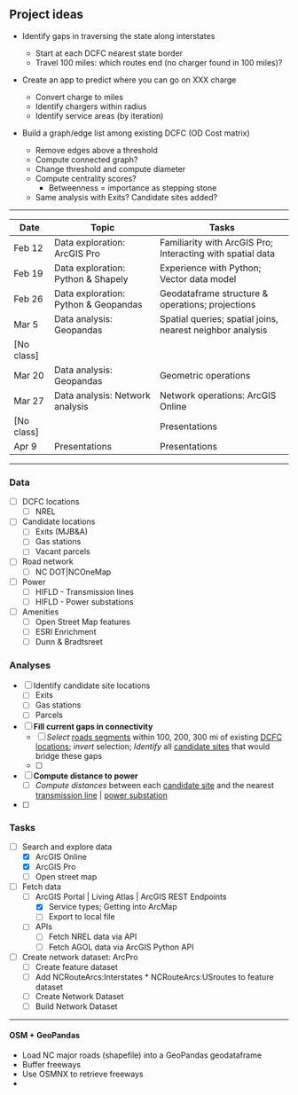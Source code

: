 

## Project ideas

* Identify gaps in traversing the state along interstates

  * Start at each DCFC nearest state border
  * Travel 100 miles: which routes end (no charger found in 100 miles)?

* Create an app to predict where you can go on XXX charge

  * Convert charge to miles
  * Identify chargers within radius
  * Identify service areas (by iteration)

* Build a graph/edge list among existing DCFC (OD Cost matrix)

  * Remove edges above a threshold 
  * Compute connected graph? 
  * Change threshold and compute diameter
  * Compute centrality scores? 
    * Betweenness = importance as stepping stone
  * Same analysis with Exits? Candidate sites added?

---

| Date       | Topic                                | Tasks                                                      |
| ---------- | ------------------------------------ | ---------------------------------------------------------- |
| Feb 12     | Data exploration: ArcGIS Pro         | Familiarity with ArcGIS Pro; Interacting with spatial data |
| Feb 19     | Data exploration: Python & Shapely   | Experience with Python; Vector data model                  |
| Feb 26     | Data exploration: Python & Geopandas | Geodataframe structure & operations; projections           |
| Mar 5      | Data analysis: Geopandas             | Spatial queries; spatial joins, nearest neighbor analysis  |
| [No class] |                                      |                                                            |
| Mar 20     | Data analysis: Geopandas             | Geometric operations                                       |
| Mar 27     | Data analysis: Network analysis      | Network operations: ArcGIS Online                          |
| [No class] |                                      | Presentations                                              |
| Apr 9      | Presentations                        | Presentations                                              |

---

### Data

- [ ] DCFC locations
  - [ ] NREL
- [ ] Candidate locations
  - [ ] Exits (MJB&A)
  - [ ] Gas stations
  - [ ] Vacant parcels
- [ ] Road network
  - [ ] NC DOT|NCOneMap
- [ ] Power
  - [ ] HIFLD - Transmission lines
  - [ ] HIFLD - Power substations
- [ ] Amenities
  - [ ] Open Street Map features
  - [ ] ESRI Enrichment
  - [ ] Dunn & Bradtsreet

### Analyses

- [ ] Identify candidate site locations
  - [ ] Exits 
  - [ ] Gas stations
  - [ ] Parcels
- [ ] **Fill current gaps in connectivity**
  - [ ] *Select* <u>roads segments</u> within 100, 200, 300 mi of existing <u>DCFC locations</u>; *invert* selection;
    *Identify* all <u>candidate sites</u> that would bridge these gaps
  - [ ] 
- [ ] **Compute distance to power**
  - [ ] *Compute distances* between each <u>candidate site</u> and the nearest <u>transmission line</u> | <u>power substation</u>
- [ ] 

### Tasks

* [ ] Search and explore data
  * [x] ArcGIS Online
  * [x] ArcGIS Pro
  * [ ] Open street map
* [ ] Fetch data
  * [ ] ArcGIS Portal | Living Atlas | ArcGIS REST Endpoints
    * [x] Service types; Getting into ArcMap
    * [ ] Export to local file
  * [ ] APIs
    * [ ] Fetch NREL data via API
    * [ ] Fetch AGOL data via ArcGIS Python API
* [ ] Create network dataset: ArcPro
  * [ ] Create feature dataset
  * [ ] Add NCRouteArcs:Interstates * NCRouteArcs:USroutes to feature dataset
  * [ ] Create Network Dataset
  * [ ] Build Network Dataset

---

#### OSM + GeoPandas

* Load NC major roads (shapefile) into a GeoPandas geodataframe
* Buffer freeways 
* Use OSMNX to retrieve freeways
* 